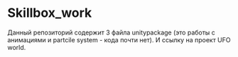 # Skillbox_work
Данный репозиторий содержит 3 файла unitypackage (это работы с анимациями и partcile system - кода почти нет). И ссылку на проект UFO world.
